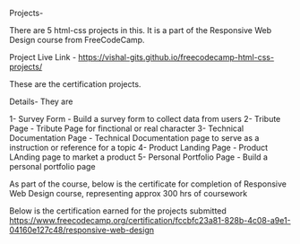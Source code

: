 Projects-

There are 5 html-css projects in this. It is a part of the Responsive Web Design course from FreeCodeCamp.

Project Live Link - https://vishal-gits.github.io/freecodecamp-html-css-projects/

These are the certification projects.

Details-
They are

1- Survey Form - Build a survey form to collect data from users
2- Tribute Page - Tribute Page for finctional or real character
3- Technical Documentation Page - Technical Documentation page to serve as a instruction or reference for a topic
4- Product Landing Page - Product LAnding page to market a product
5- Personal Portfolio Page - Build a personal portfolio page

As part of the course, below is the certificate for completion of Responsive Web Design course, representing approx 300 hrs of coursework

Below is the certification earned for the projects submitted
https://www.freecodecamp.org/certification/fccbfc23a81-828b-4c08-a9e1-04160e127c48/responsive-web-design
